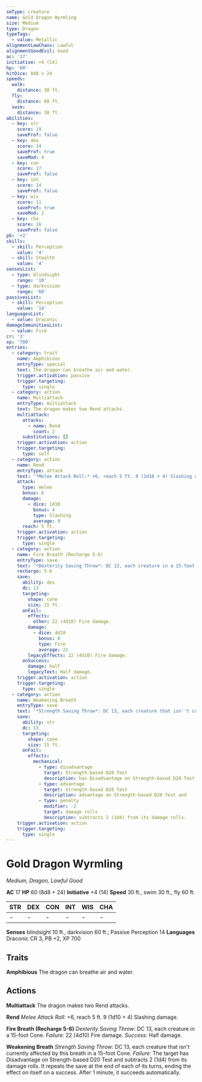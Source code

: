 ```yaml
---
smType: creature
name: Gold Dragon Wyrmling
size: Medium
type: Dragon
typeTags:
  - value: Metallic
alignmentLawChaos: Lawful
alignmentGoodEvil: Good
ac: '17'
initiative: +4 (14)
hp: '60'
hitDice: 8d8 + 24
speeds:
  walk:
    distance: 30 ft.
  fly:
    distance: 60 ft.
  swim:
    distance: 30 ft.
abilities:
  - key: str
    score: 19
    saveProf: false
  - key: dex
    score: 14
    saveProf: true
    saveMod: 4
  - key: con
    score: 17
    saveProf: false
  - key: int
    score: 14
    saveProf: false
  - key: wis
    score: 11
    saveProf: true
    saveMod: 2
  - key: cha
    score: 16
    saveProf: false
pb: '+2'
skills:
  - skill: Perception
    value: '4'
  - skill: Stealth
    value: '4'
sensesList:
  - type: blindsight
    range: '10'
  - type: darkvision
    range: '60'
passivesList:
  - skill: Perception
    value: '14'
languagesList:
  - value: Draconic
damageImmunitiesList:
  - value: Fire
cr: '3'
xp: '700'
entries:
  - category: trait
    name: Amphibious
    entryType: special
    text: The dragon can breathe air and water.
    trigger.activation: passive
    trigger.targeting:
      type: single
  - category: action
    name: Multiattack
    entryType: multiattack
    text: The dragon makes two Rend attacks.
    multiattack:
      attacks:
        - name: Rend
          count: 2
      substitutions: []
    trigger.activation: action
    trigger.targeting:
      type: self
  - category: action
    name: Rend
    entryType: attack
    text: '*Melee Attack Roll:* +6, reach 5 ft. 9 (1d10 + 4) Slashing damage.'
    attack:
      type: melee
      bonus: 6
      damage:
        - dice: 1d10
          bonus: 4
          type: Slashing
          average: 9
      reach: 5 ft.
    trigger.activation: action
    trigger.targeting:
      type: single
  - category: action
    name: Fire Breath (Recharge 5-6)
    entryType: save
    text: '*Dexterity Saving Throw*: DC 13, each creature in a 15-foot Cone. *Failure:*  22 (4d10) Fire damage. *Success:*  Half damage.'
    recharge: 5-6
    save:
      ability: dex
      dc: 13
      targeting:
        shape: cone
        size: 15 ft.
      onFail:
        effects:
          other: 22 (4d10) Fire damage.
        damage:
          - dice: 4d10
            bonus: 0
            type: Fire
            average: 22
        legacyEffects: 22 (4d10) Fire damage.
      onSuccess:
        damage: half
        legacyText: Half damage.
    trigger.activation: action
    trigger.targeting:
      type: single
  - category: action
    name: Weakening Breath
    entryType: save
    text: '*Strength Saving Throw*: DC 13, each creature that isn''t currently affected by this breath in a 15-foot Cone. *Failure:*  The target has Disadvantage on Strength-based D20 Test and subtracts 2 (1d4) from its damage rolls. It repeats the save at the end of each of its turns, ending the effect on itself on a success. After 1 minute, it succeeds automatically.'
    save:
      ability: str
      dc: 13
      targeting:
        shape: cone
        size: 15 ft.
      onFail:
        effects:
          mechanical:
            - type: disadvantage
              target: Strength-based D20 Test
              description: has Disadvantage on Strength-based D20 Test and
            - type: advantage
              target: Strength-based D20 Test
              description: advantage on Strength-based D20 Test and
            - type: penalty
              modifier: -2
              target: damage rolls
              description: subtracts 2 (1d4) from its damage rolls.
    trigger.activation: action
    trigger.targeting:
      type: single
---
```


# Gold Dragon Wyrmling
*Medium, Dragon, Lawful Good*

**AC** 17
**HP** 60 (8d8 + 24)
**Initiative** +4 (14)
**Speed** 30 ft., swim 30 ft., fly 60 ft.

| STR | DEX | CON | INT | WIS | CHA |
| --- | --- | --- | --- | --- | --- |
| - | - | - | - | - | - |

**Senses** blindsight 10 ft., darkvision 60 ft.; Passive Perception 14
**Languages** Draconic
CR 3, PB +2, XP 700

## Traits

**Amphibious**
The dragon can breathe air and water.

## Actions

**Multiattack**
The dragon makes two Rend attacks.

**Rend**
*Melee Attack Roll:* +6, reach 5 ft. 9 (1d10 + 4) Slashing damage.

**Fire Breath (Recharge 5-6)**
*Dexterity Saving Throw*: DC 13, each creature in a 15-foot Cone. *Failure:*  22 (4d10) Fire damage. *Success:*  Half damage.

**Weakening Breath**
*Strength Saving Throw*: DC 13, each creature that isn't currently affected by this breath in a 15-foot Cone. *Failure:*  The target has Disadvantage on Strength-based D20 Test and subtracts 2 (1d4) from its damage rolls. It repeats the save at the end of each of its turns, ending the effect on itself on a success. After 1 minute, it succeeds automatically.
